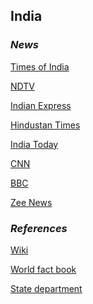 ## India ##

### _News_ ###

[Times of India](https://timesofindia.indiatimes.com/india)

[NDTV](https://www.ndtv.com/india)

[Indian Express](https://indianexpress.com/section/india/)

[Hindustan Times](https://www.hindustantimes.com/india-news/)

[India Today](https://www.indiatoday.in/india)

[CNN](https://www.cnn.com/india)

[BBC](https://www.bbc.com/news/world/asia/india)

[Zee News](https://zeenews.india.com/india)

[]()

[]()

### _References_ ###
[Wiki](https://en.wikipedia.org/wiki/India)

[World fact book](https://www.cia.gov/library/publications/the-world-factbook/geos/in.html)

[State department](https://www.state.gov/countries-areas/india/)
